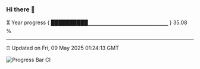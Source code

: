 ### Hi there 👋

⏳ Year progress { ██████████▁▁▁▁▁▁▁▁▁▁▁▁▁▁▁▁▁▁▁▁ } 35.08 %

---

⏰ Updated on Fri, 09 May 2025 01:24:13 GMT

![Progress Bar CI](https://github.com/JuvenileQ/Progress-Bar-CI/workflows/main/badge.svg)
